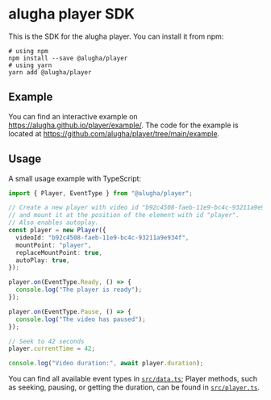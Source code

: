 # alugha player SDK

This is the SDK for the alugha player. You can install it from npm:

```
# using npm
npm install --save @alugha/player
# using yarn
yarn add @alugha/player
```

## Example

You can find an interactive example on <https://alugha.github.io/player/example/>.
The code for the example is located at <https://github.com/alugha/player/tree/main/example>.

## Usage

A small usage example with TypeScript:

```ts
import { Player, EventType } from "@alugha/player";

// Create a new player with video id "b92c4508-faeb-11e9-bc4c-93211a9e934f"
// and mount it at the position of the element with id "player".
// Also enables autoplay.
const player = new Player({
  videoId: "b92c4508-faeb-11e9-bc4c-93211a9e934f",
  mountPoint: "player",
  replaceMountPoint: true,
  autoPlay: true,
});

player.on(EventType.Ready, () => {
  console.log("The player is ready");
});

player.on(EventType.Pause, () => {
  console.log("The video has paused");
});

// Seek to 42 seconds
player.currentTime = 42;

console.log("Video duration:", await player.duration);
```

You can find all available event types in [`src/data.ts`](./src/data.ts);
Player methods, such as seeking, pausing, or getting the duration, can be found in [`src/player.ts`](./src/player.ts).
